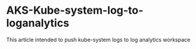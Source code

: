 # AKS-Kube-system-log-to-loganalytics
This article intended to push kube-system logs to log analytics workspace
